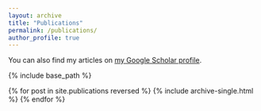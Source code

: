 ```yaml
---
layout: archive
title: "Publications"
permalink: /publications/
author_profile: true
---
```


You can also find my articles on <a href="https://scholar.google.com/citations?user=oYJpTHkAAAAJ&hl=en">my Google Scholar profile</a>.

{% include base_path %}

{% for post in site.publications reversed %}
  {% include archive-single.html %}
{% endfor %}
